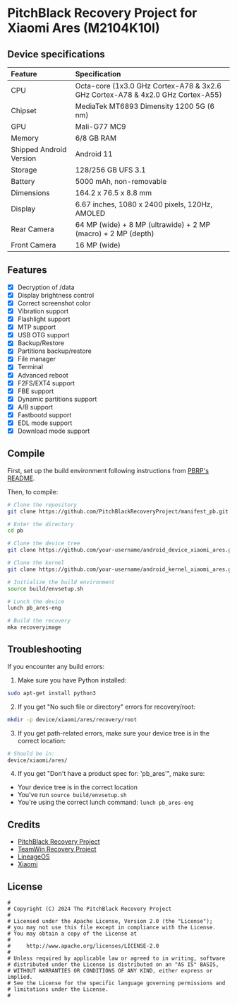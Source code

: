 # PitchBlack Recovery Project for Xiaomi Ares (M2104K10I)

## Device specifications

| Feature                 | Specification                                                              |
| :---------------------- | :------------------------------------------------------------------------- |
| CPU                     | Octa-core (1x3.0 GHz Cortex-A78 & 3x2.6 GHz Cortex-A78 & 4x2.0 GHz Cortex-A55)                    |
| Chipset                 | MediaTek MT6893 Dimensity 1200 5G (6 nm)                                  |
| GPU                     | Mali-G77 MC9                                                              |
| Memory                  | 6/8 GB RAM                                                                 |
| Shipped Android Version | Android 11                                                                 |
| Storage                 | 128/256 GB UFS 3.1                                                        |
| Battery                 | 5000 mAh, non-removable                                                   |
| Dimensions              | 164.2 x 76.5 x 8.8 mm                                                     |
| Display                 | 6.67 inches, 1080 x 2400 pixels, 120Hz, AMOLED                            |
| Rear Camera            | 64 MP (wide) + 8 MP (ultrawide) + 2 MP (macro) + 2 MP (depth)             |
| Front Camera           | 16 MP (wide)                                                              |


## Features

- [x] Decryption of /data
- [x] Display brightness control
- [x] Correct screenshot color
- [x] Vibration support
- [x] Flashlight support
- [x] MTP support
- [x] USB OTG support
- [x] Backup/Restore
- [x] Partitions backup/restore
- [x] File manager
- [x] Terminal
- [x] Advanced reboot
- [x] F2FS/EXT4 support
- [x] FBE support
- [x] Dynamic partitions support
- [x] A/B support
- [x] Fastbootd support
- [x] EDL mode support
- [x] Download mode support

## Compile

First, set up the build environment following instructions from [PBRP's README](https://github.com/PitchBlackRecoveryProject/manifest_pb).

Then, to compile:

```bash
# Clone the repository
git clone https://github.com/PitchBlackRecoveryProject/manifest_pb.git -b android-14.0 pb

# Enter the directory
cd pb

# Clone the device tree
git clone https://github.com/your-username/android_device_xiaomi_ares.git -b android-14.0 device/xiaomi/ares

# Clone the kernel
git clone https://github.com/your-username/android_kernel_xiaomi_ares.git -b android-14.0 kernel/xiaomi/ares

# Initialize the build environment
source build/envsetup.sh

# Lunch the device
lunch pb_ares-eng

# Build the recovery
mka recoveryimage
```

## Troubleshooting

If you encounter any build errors:

1. Make sure you have Python installed:
```bash
sudo apt-get install python3
```

2. If you get "No such file or directory" errors for recovery/root:
```bash
mkdir -p device/xiaomi/ares/recovery/root
```

3. If you get path-related errors, make sure your device tree is in the correct location:
```bash
# Should be in:
device/xiaomi/ares/
```

4. If you get "Don't have a product spec for: 'pb_ares'", make sure:
- Your device tree is in the correct location
- You've run `source build/envsetup.sh`
- You're using the correct lunch command: `lunch pb_ares-eng`

## Credits

- [PitchBlack Recovery Project](https://github.com/PitchBlackRecoveryProject)
- [TeamWin Recovery Project](https://github.com/TeamWin)
- [LineageOS](https://github.com/LineageOS)
- [Xiaomi](https://github.com/MiCode)

## License

```
#
# Copyright (C) 2024 The PitchBlack Recovery Project
#
# Licensed under the Apache License, Version 2.0 (the "License");
# you may not use this file except in compliance with the License.
# You may obtain a copy of the License at
#
#     http://www.apache.org/licenses/LICENSE-2.0
#
# Unless required by applicable law or agreed to in writing, software
# distributed under the License is distributed on an "AS IS" BASIS,
# WITHOUT WARRANTIES OR CONDITIONS OF ANY KIND, either express or implied.
# See the License for the specific language governing permissions and
# limitations under the License.
#
``` 
